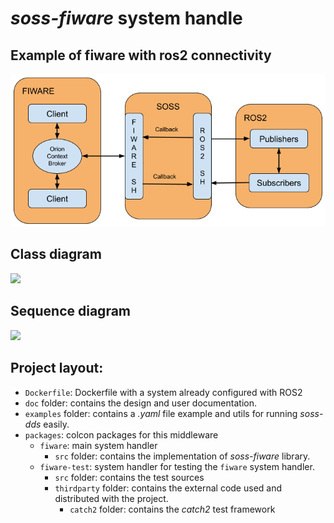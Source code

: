 # *soss-fiware* system handle

## Example of fiware with ros2 connectivity
![](diagrams-design/detailed-diagram.png)

## Class diagram
![](http://www.plantuml.com/plantuml/png/bLJ1Rjim3BtxAuJkucnDa5ilGL1WGB733WFo0OOiivbMXVH4AaCmxD_dE38JrTs0vXIzn_V4Hp5vPB5HqY5KrUx40eSl5hi0qTojLokyCn-NowtvbjhW-Jl4_zJiKiik-dPMDBAV2H6SKApKor19gC6CcRvbhw-U1H1YTUErMes28qJsXEerPoeNBBCfM_nTcU7poJZ2PxzF4Ug5eK4HVGUPeXTxcgFSUsm87Rn1JItCATiDP_5SK7zoQvfxQcivMVNY2Pk3xJS5uBjxusm8hNKls-9oBJ0HzkUXnUQMg075o-cgNcHrInHCmhT5hwnBJTzPWURYg_O_-DmsCDiz5EKHVYPWQUJK0zUBdFP8OyCE_17gP__BHhYgTKhwz3ebeTwx1kq1Cf15ets-jh-eQYPcDPs_WIxpk-oNhyS-tuIC9EHKGXfOXrN6lMwmsMnClRl_yFJqyB1UBypEupw03CHsgujSZisCSOMQ2rocpufRR98FYZFypqVGNw8EAOBjcccTfcG9DIKBzNe8eteudWqV0RlnN-Wl)

## Sequence diagram
![](http://www.plantuml.com/plantuml/png/jLTDRzim3BtdLnZOPJiKwAx1KXGOKEommu3jDWo28hE9raJo93fTzkjdEhPfHh3WkMjFYioF9pxoIRsFg0FMnyDA6_IXyBY7eEA--nbzZChu0AkgCRF6LjfXyVKS4OwVj2iFyiENUdkmiOaWpUjjDC5khxQDToS8qNedjZzwvu2IYztFDYAu9W8uj7Wk7kspRb2jDfl2EejM7-mVZTQxOhDP3QYBcpi1Tar97-sk3a07j2UD84yp-a7UZ6PTA4MPb7hxRZNiaaa7JLZauWJuLKD4XUSAOcFQ0s6RSVplRswRluU77tVTcTT515UgBifrgWytD-DSRGxrCtgdIY0IAgHwbv0cJI0pF-ikTGjPeLTjWUd763xR9v14hDyjACOWF9awSfFSHTHO2qT1NOvsNJO9qCQPj7CZ2r9puBxvofh1RH78sCt9J90yLm9bnenJ2E96yydBf6btrEP1KOI-ZtBDcmn7g8Lz_o7TuG1KPeuW-PSk_KAcFD2AilxRF74Dv3H90Bdf8JyE8nsJchzIoyVAEkMTMQ1qEq15cRbByaUTMQ8N79Hq7dt764byVqzT3MjrMOvnyqmEgsjrkyYPLstuAKrZRnOq8Ov7Y57lWCwGTPUrhgjI8wZBjVRosq32dCaCLvDyk9of3tziANaC_ZWYfLinIZ7_O4uZdFaP5ifZm9v0cUqCkU6nIXtpOfSoEjnq4mqXTI9jg7m_oEGz0HTN8R8jVgc9ufZ-QK9NXdhAHf0E_27LrOxavxqz0Cctisv7DB-Ew9Wzc2TrwRZv5ql6SVbzibZYf5zIdMTjKRs_lJqIpXUgOGaHGsrcF7cLQctzcLu7YvuMgV_CLqFjyk-6vJ8tqGiHVVM_UY2_ny0dnc-Il7jm9Vt3zHS0)

## Project layout:
- `Dockerfile`: Dockerfile with a system already configured with ROS2
- `doc` folder: contains the design and user documentation.
- `examples` folder: contains a *.yaml* file example and utils for running *soss-dds* easily.
- `packages`: colcon packages for this middleware
    - `fiware`: main system handler
        - `src` folder: contains the implementation of *soss-fiware* library.
    - `fiware-test`: system handler for testing the `fiware` system handler.
        - `src` folder: contains the test sources
        - `thirdparty` folder: contains the external code used and distributed with the project.
            - `catch2` folder: contains the *catch2* test framework
